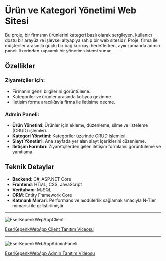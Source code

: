 # Ürün ve Kategori Yönetimi Web Sitesi

Bu proje, bir firmanın ürünlerini kategori bazlı olarak sergileyen, kullanıcı dostu bir arayüz ve işlevsel altyapıya sahip bir web sitesidir. Proje, firma ile müşteriler arasında güçlü bir bağ kurmayı hedeflerken, aynı zamanda admin paneli üzerinden kapsamlı bir yönetim sistemi sunar.

## Özellikler

### Ziyaretçiler için:
- Firmanın genel bilgilerini görüntüleme.
- Kategoriler ve ürünler arasında kolayca gezinme.
- İletişim formu aracılığıyla firma ile iletişime geçme.

### Admin Paneli:
- **Ürün Yönetimi**: Ürünler için ekleme, düzenleme, silme ve listeleme (CRUD) işlemleri.
- **Kategori Yönetimi**: Kategoriler üzerinde CRUD işlemleri.
- **Slayt Yönetimi**: Ana sayfada yer alan slayt içeriklerini düzenleme.
- **İletişim Formları**: Ziyaretçilerden gelen iletişim formlarını görüntüleme ve yanıtlama.

## Teknik Detaylar

- **Backend**: C#, ASP.NET Core
- **Frontend**: HTML, CSS, JavaScript
- **Veritabanı**: MsSQL
- **ORM**: Entity Framework Core
- **Katmanlı Mimari**: Performans ve modülerlik sağlamak amacıyla N-Tier mimarisi ile geliştirilmiştir.

***
![EserKepenkWepAppClient](https://github.com/user-attachments/assets/9f29d20e-530d-4b9e-bda9-06a61dec55d3)

[EserKepenkWebApp Client Tanıtım Videosu](https://www.youtube.com/watch?v=l7Sgm6_6F2M)

---
![EserKepenkWebAppAdminPaneli](https://github.com/user-attachments/assets/8c6b0a0e-77ac-424e-8d1f-da8a3c61d7c3)

[EserKepenkWebApp Admin Tanıtım Videosu](https://www.youtube.com/watch?v=plW-1s4sbvQ)
